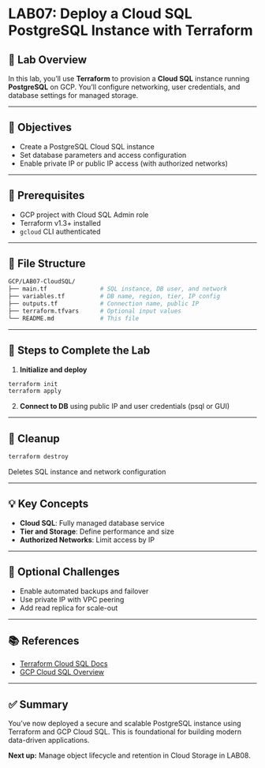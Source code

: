# LAB07: Deploy a Cloud SQL PostgreSQL Instance with Terraform

## 📝 Lab Overview

In this lab, you’ll use **Terraform** to provision a **Cloud SQL** instance running **PostgreSQL** on GCP. You’ll configure networking, user credentials, and database settings for managed storage.

---

## 🎯 Objectives

- Create a PostgreSQL Cloud SQL instance
- Set database parameters and access configuration
- Enable private IP or public IP access (with authorized networks)

---

## 🧰 Prerequisites

- GCP project with Cloud SQL Admin role
- Terraform v1.3+ installed
- `gcloud` CLI authenticated

---

## 📁 File Structure

```bash
GCP/LAB07-CloudSQL/
├── main.tf               # SQL instance, DB user, and network
├── variables.tf          # DB name, region, tier, IP config
├── outputs.tf            # Connection name, public IP
├── terraform.tfvars      # Optional input values
└── README.md             # This file
```

---

## 🚀 Steps to Complete the Lab

1. **Initialize and deploy**
```bash
terraform init
terraform apply
```

2. **Connect to DB** using public IP and user credentials (psql or GUI)

---

## 🧼 Cleanup

```bash
terraform destroy
```
Deletes SQL instance and network configuration

---

## 💡 Key Concepts

- **Cloud SQL**: Fully managed database service
- **Tier and Storage**: Define performance and size
- **Authorized Networks**: Limit access by IP

---

## 🧪 Optional Challenges

- Enable automated backups and failover
- Use private IP with VPC peering
- Add read replica for scale-out

---

## 📚 References

- [Terraform Cloud SQL Docs](https://registry.terraform.io/providers/hashicorp/google/latest/docs/resources/sql_database_instance)
- [GCP Cloud SQL Overview](https://cloud.google.com/sql/docs)

---

## ✅ Summary

You’ve now deployed a secure and scalable PostgreSQL instance using Terraform and GCP Cloud SQL. This is foundational for building modern data-driven applications.

**Next up:** Manage object lifecycle and retention in Cloud Storage in LAB08.
